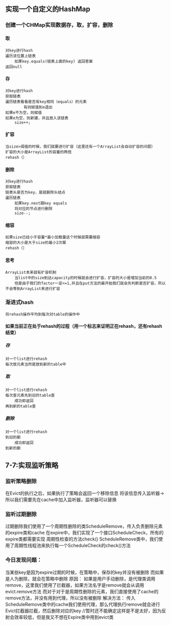 
## 实现一个自定义的HashMap
### 创建一个CHMap实现数据存，取，扩容，删除
#### 取
    对key进行hash
    遍历该位置上链表
        如果key.equals(链表上面的key) 返回答案
    返回null
#### 存
    对key进行hash
    获取链表
    遍历链表看看是否有key相同（equals）的元素
            有则赋值到e退出
    如果e不为空，则赋值
    如果e为空，则新建，并且放入该链表
        size++;
#### 扩容
    当size>阈值的时候，我们就要进行扩容（这里还有一个ArrayList会自动扩容的问题）
    扩容的大小是ArrayList的容量的两倍
    rehash（）
#### 删除
    对key进行hash
    获取链表
    链表头是否为key，是就删除头结点
    遍历链表
        如果key.next跟key equals
        将对应的节点进行删除
        size--;
#### 缩容
    如果size已经小于容量*最小加载量这个时候就需要缩容
    缩容的大小是大于size的最小2次幂
    rehash（）
#### 思考
    ArrayList本来就有扩容机制
        当list中的size到达capacity的时候就会进行扩容，扩容的大小是增加当前的0.5
        但是由于我们的factor一定<=1,并且在put方法的最开始我们就会先判断是否扩容，所以不会等到ArrayList来进行扩容
### 渐进式hash
    将rehash操作平均到每次对table的操作中
#### 如果当前正在处于rehash的过程（用一个标志来证明正在rehash，还有rehash结束）
##### 存
    对一个list进行rehash
    每次放元素当然是放到新的table中
##### 取
    对一个list进行rehash
    每次查元素先到旧的table查
        成功即返回
    再到新的table查
##### 删除
    对一个list进行rehash
    到旧的删
        成功即返回
    到新的删
## 7-7:实现监听策略
### 监听策略删除
在Evict的执行之后，如果执行了策略会返回一个移除信息
将该信息传入监听器->所以我们需要先在cache中加入监听器，监听器可以替换
### 监听过期删除
过期删除我们使用了一个周期性删除的类ScheduleRemove，传入负责删除元素的expire类和cache
在expire中，我们实现了一个接口ScheduleCheck，所有的expire类都需要实现 周期性检查的方法check()
ScheduleRemove类中，我们使用了周期性线程池来执行每一个ScheduleCheck的check()方法
### 今日发现问题：
当某些key是因为expire过期的时候，在策略中，保存的key并没有被删除
而如果是人为删除，就会在策略中删除
原因：
    如果是用户手动删除，是代理类调用remove，这里我们使用了拦截器，如果方法名字是remove就会从调用evict.remove方法
    而对于对于是周期性删除的元素，我们直接使用了cache的remove方法，并没有用到代理，所以没有被删除
解决方法：
    传入ScheduleRemove类中的cache我们使用代理，那么代理执行remove就会进行Evict拦截器拦截，然后删除对应的key
    //暂时还不能确定这样是不是太好，因为反射会效率较低，但是我又不想在Expire类中用到evict类